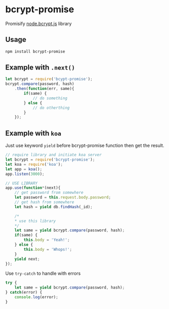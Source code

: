 # bcrypt-promise

Promisify [node.bcrypt.js](https://github.com/ncb000gt/node.bcrypt.js) library

## Usage

```bash
npm install bcrypt-promise
```

## Example with `.next()`
```javascript
let bcrypt = require('bcypt-promise');
bcrypt.compare(password, hash)
    .then(function(err, same){
        if(same) {
            // do something
        } else {
            // do otherthing
        }
    });
```

## Example with `koa`
Just use keyword `yield` before bcrypt-promise function then get the result.
```javascript
// require library and initiate koa server
let bcrypt = require('bcrypt-promise');
let koa = require('koa');
let app = koa();
app.listen(3000);

// USE LIBRARY
app.use(function*(next){
    // get password from somewhere
    let password = this.request.body.password;
    // get hash from somewhere
    let hash = yield db.findHash(_id);

    /*
    * use this library
    */
    let same = yield bcrypt.compare(password, hash);
    if(same) {
        this.body = 'Yeah!';
    } else {
        this.body = 'Whops!';
    }
    yield next;
});
```

Use `try-catch` to handle with errors
```javascript
try {
    let same = yield bcrypt.compare(password, hash);
} catch(error) {
    console.log(error);
}
```
